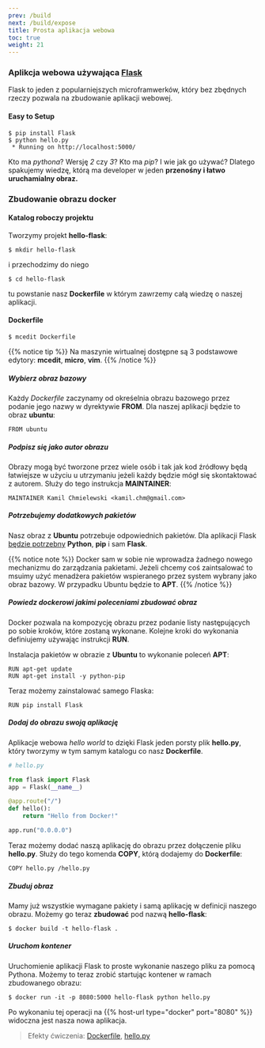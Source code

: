 ```yaml
---
prev: /build
next: /build/expose
title: Prosta aplikacja webowa
toc: true
weight: 21
---
```


### Aplikcja webowa używająca [Flask](http://flask.pocoo.org/)

Flask to jeden z popularniejszych microframwerków, który bez zbędnych rzeczy
pozwala na zbudowanie aplikacji webowej.

<a id="easy-setup"></a>
#### Easy to Setup 

```
$ pip install Flask
$ python hello.py
 * Running on http://localhost:5000/
```

Kto ma *pythona*? Wersję *2* czy *3*? Kto ma *pip*? I wie jak go używać?
Dlatego spakujemy wiedzę, którą ma developer w jeden **przenośny i łatwo uruchamialny
obraz.**

### Zbudowanie obrazu docker

#### Katalog roboczy projektu

Tworzymy projekt **hello-flask**:

```
$ mkdir hello-flask
```

i przechodzimy do niego

```
$ cd hello-flask
```

tu powstanie nasz **Dockerfile** w którym zawrzemy całą wiedzę o naszej aplikacji.

#### Dockerfile

```
$ mcedit Dockerfile
```

{{% notice tip %}}
Na maszynie wirtualnej dostępne są 3 podstawowe edytory: **mcedit**, **micro**, **vim**.
{{% /notice %}}

##### Wybierz obraz bazowy

Każdy *Dockerfile* zaczynamy od okreśelnia obrazu bazowego przez podanie jego nazwy
w dyrektywie **FROM**. Dla naszej aplikacji będzie to obraz **ubuntu**:
```
FROM ubuntu
```

##### Podpisz się jako autor obrazu

Obrazy mogą być tworzone przez wiele osób i tak jak kod źródłowy będą łatwiejsze
w użyciu u utrzymaniu jeżeli każdy będzie mógł się skontaktować z autorem. Służy do
tego instrukcja **MAINTAINER**:
```
MAINTAINER Kamil Chmielewski <kamil.chm@gmail.com>
```

##### Potrzebujemy dodatkowych pakietów

Nasz obraz z **Ubuntu** potrzebuje odpowiednich pakietów. Dla aplikacji
Flask [będzie potrzebny](#easy-setup) **Python**, **pip** i sam **Flask**.

{{% notice note %}}
Docker sam w sobie nie wprowadza żadnego nowego mechanizmu do zarządzania pakietami.
Jeżeli chcemy coś zaintsalować to msuimy użyć menadżera pakietów wspieranego
przez system wybrany jako obraz bazowy. W przypadku Ubuntu będzie to **APT**.
{{% /notice %}}

##### Powiedz dockerowi jakimi poleceniami zbudować obraz 

Docker pozwala na kompozycję obrazu przez podanie listy następujących po sobie kroków,
które zostaną wykonane. Kolejne kroki do wykonania definiujemy używając instrukcji
**RUN**.

Instalacja pakietów w obrazie z **Ubuntu** to wykonanie poleceń **APT**:
```
RUN apt-get update
RUN apt-get install -y python-pip
```

Teraz możemy zainstalować samego Flaska:
```
RUN pip install Flask
```

##### Dodaj do obrazu swoją aplikację

Aplikacje webowa *hello world* to dzięki Flask jeden porsty plik **hello.py**,
który tworzymy w tym samym katalogu co nasz **Dockerfile**.

```python
# hello.py

from flask import Flask
app = Flask(__name__)

@app.route("/")
def hello():
    return "Hello from Docker!"

app.run("0.0.0.0")
```

Teraz możemy dodać naszą aplikację do obrazu przez dołączenie pliku **hello.py**.
Służy do tego komenda **COPY**, którą dodajemy do **Dockerfile**:

```
COPY hello.py /hello.py
```

##### Zbuduj obraz

Mamy już wszystkie wymagane pakiety i samą aplikację w definicji naszego obrazu.
Możemy go teraz **zbudować** pod nazwą **hello-flask**:

```
$ docker build -t hello-flask .
```

##### Uruchom kontener

Uruchomienie aplikacji Flask to proste wykonanie naszego pliku za pomocą Pythona.
Możemy to teraz zrobić startując kontener w ramach zbudowanego obrazu:

```
$ docker run -it -p 8080:5000 hello-flask python hello.py
```

Po wykonaniu tej operacji na {{% host-url type="docker" port="8080" %}} widoczna
jest nasza nowa aplikacja.

> Efekty ćwiczenia: [Dockerfile](/hello-flask/Dockerfile), [hello.py](/hello-flask/hello.py)
